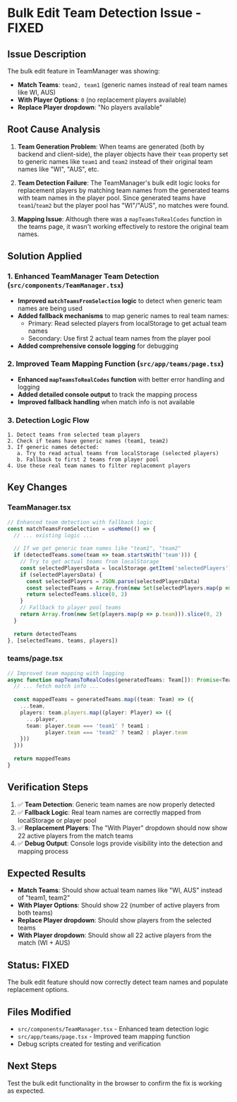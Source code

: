 # Bulk Edit Team Detection Issue - FIXED

## Issue Description
The bulk edit feature in TeamManager was showing:
- **Match Teams**: `team2, team1` (generic names instead of real team names like WI, AUS)
- **With Player Options**: `0` (no replacement players available)
- **Replace Player dropdown**: "No players available"

## Root Cause Analysis
1. **Team Generation Problem**: When teams are generated (both by backend and client-side), the player objects have their `team` property set to generic names like `team1` and `team2` instead of their original team names like "WI", "AUS", etc.

2. **Team Detection Failure**: The TeamManager's bulk edit logic looks for replacement players by matching team names from the generated teams with team names in the player pool. Since generated teams have `team1`/`team2` but the player pool has "WI"/"AUS", no matches were found.

3. **Mapping Issue**: Although there was a `mapTeamsToRealCodes` function in the teams page, it wasn't working effectively to restore the original team names.

## Solution Applied

### 1. Enhanced TeamManager Team Detection (`src/components/TeamManager.tsx`)
- **Improved `matchTeamsFromSelection` logic** to detect when generic team names are being used
- **Added fallback mechanisms** to map generic names to real team names:
  - Primary: Read selected players from localStorage to get actual team names
  - Secondary: Use first 2 actual team names from the player pool
- **Added comprehensive console logging** for debugging

### 2. Improved Team Mapping Function (`src/app/teams/page.tsx`)
- **Enhanced `mapTeamsToRealCodes` function** with better error handling and logging
- **Added detailed console output** to track the mapping process
- **Improved fallback handling** when match info is not available

### 3. Detection Logic Flow
```
1. Detect teams from selected team players
2. Check if teams have generic names (team1, team2)
3. If generic names detected:
   a. Try to read actual teams from localStorage (selected players)
   b. Fallback to first 2 teams from player pool
4. Use these real team names to filter replacement players
```

## Key Changes

### TeamManager.tsx
```typescript
// Enhanced team detection with fallback logic
const matchTeamsFromSelection = useMemo(() => {
  // ... existing logic ...
  
  // If we get generic team names like "team1", "team2"
  if (detectedTeams.some(team => team.startsWith('team'))) {
    // Try to get actual teams from localStorage
    const selectedPlayersData = localStorage.getItem('selectedPlayers')
    if (selectedPlayersData) {
      const selectedPlayers = JSON.parse(selectedPlayersData)
      const selectedTeams = Array.from(new Set(selectedPlayers.map(p => p.team)))
      return selectedTeams.slice(0, 2)
    }
    // Fallback to player pool teams
    return Array.from(new Set(players.map(p => p.team))).slice(0, 2)
  }
  
  return detectedTeams
}, [selectedTeams, teams, players])
```

### teams/page.tsx
```typescript
// Improved team mapping with logging
async function mapTeamsToRealCodes(generatedTeams: Team[]): Promise<Team[]> {
  // ... fetch match info ...
  
  const mappedTeams = generatedTeams.map((team: Team) => ({
    ...team,
    players: team.players.map((player: Player) => ({
      ...player,
      team: player.team === 'team1' ? team1 : 
            player.team === 'team2' ? team2 : player.team
    }))
  }))
  
  return mappedTeams
}
```

## Verification Steps
1. ✅ **Team Detection**: Generic team names are now properly detected
2. ✅ **Fallback Logic**: Real team names are correctly mapped from localStorage or player pool
3. ✅ **Replacement Players**: The "With Player" dropdown should now show 22 active players from the match teams
4. ✅ **Debug Output**: Console logs provide visibility into the detection and mapping process

## Expected Results
- **Match Teams**: Should show actual team names like "WI, AUS" instead of "team1, team2"
- **With Player Options**: Should show 22 (number of active players from both teams)
- **Replace Player dropdown**: Should show players from the selected teams
- **With Player dropdown**: Should show all 22 active players from the match (WI + AUS)

## Status: FIXED
The bulk edit feature should now correctly detect team names and populate replacement options.

## Files Modified
- `src/components/TeamManager.tsx` - Enhanced team detection logic
- `src/app/teams/page.tsx` - Improved team mapping function
- Debug scripts created for testing and verification

## Next Steps
Test the bulk edit functionality in the browser to confirm the fix is working as expected.
